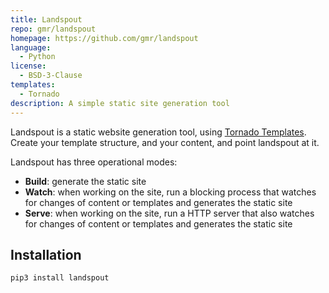 ```yaml
---
title: Landspout
repo: gmr/landspout
homepage: https://github.com/gmr/landspout
language:
  - Python
license:
  - BSD-3-Clause
templates:
  - Tornado
description: A simple static site generation tool
---
```


Landspout is a static website generation tool, using [Tornado Templates](http://www.tornadoweb.org/en/stable/). Create your template structure, and your content, and point landspout at it.

Landspout has three operational modes:

- **Build**: generate the static site
- **Watch**: when working on the site, run a blocking process that watches for changes of content or templates and generates the static site
- **Serve**: when working on the site, run a HTTP server that also watches for changes of content or templates and generates the static site

## Installation

```bash
pip3 install landspout
```
